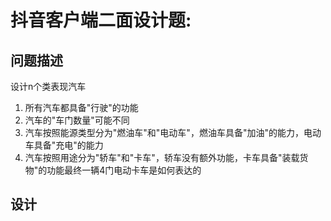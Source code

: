 # 抖音客户端二面设计题:
## 问题描述
设计n个类表现汽车 
1. 所有汽车都具备"行驶"的功能 
2. 汽车的"车门数量"可能不同 
3. 汽车按照能源类型分为"燃油车"和"电动车"，燃油车具备"加油"的能力，电动车具备"充电"的能力 
4. 汽车按照用途分为"轿车"和"卡车"，轿车没有额外功能，卡车具备"装载货物"的功能最终一辆4门电动卡车是如何表达的

## 设计


